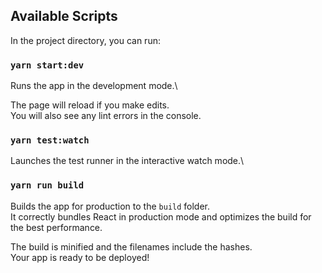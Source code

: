 ## Available Scripts

In the project directory, you can run:

### `yarn start:dev`

Runs the app in the development mode.\

The page will reload if you make edits.\
You will also see any lint errors in the console.

### `yarn test:watch`

Launches the test runner in the interactive watch mode.\

### `yarn run build`

Builds the app for production to the `build` folder.\
It correctly bundles React in production mode and optimizes the build for the best performance.

The build is minified and the filenames include the hashes.\
Your app is ready to be deployed!